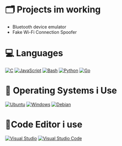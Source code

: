 # 🗂️ Projects im working
- Bluetooth device emulator
- Fake Wi-Fi Connection  Spoofer

# 💻 Languages
[![C](https://img.shields.io/badge/C-00599C?logo=c&logoColor=white)](#)
[![JavaScript](https://img.shields.io/badge/JavaScript-F7DF1E?logo=javascript&logoColor=000)](#)
[![Bash](https://img.shields.io/badge/Bash-4EAA25?logo=gnubash&logoColor=fff)](#)
[![Python](https://img.shields.io/badge/Python-3776AB?logo=python&logoColor=fff)](#)
[![Go](https://img.shields.io/badge/Go-%2300ADD8.svg?&logo=go&logoColor=white)](#)

# 🐧 Operating Systems i Use
[![Ubuntu](https://img.shields.io/badge/Ubuntu-E95420?logo=ubuntu&logoColor=white)](#)
[![Windows](https://custom-icon-badges.demolab.com/badge/Windows-0078D6?logo=windows11&logoColor=white)](#)
[![Debian](https://img.shields.io/badge/Debian-A81D33?logo=debian&logoColor=fff)](#)

# 📝Code Editor i use
[![Visual Studio](https://custom-icon-badges.demolab.com/badge/Visual%20Studio-5C2D91.svg?&logo=visualstudio&logoColor=white)](#)
[![Visual Studio Code](https://custom-icon-badges.demolab.com/badge/Visual%20Studio%20Code-0078d7.svg?logo=vsc&logoColor=white)](#)
